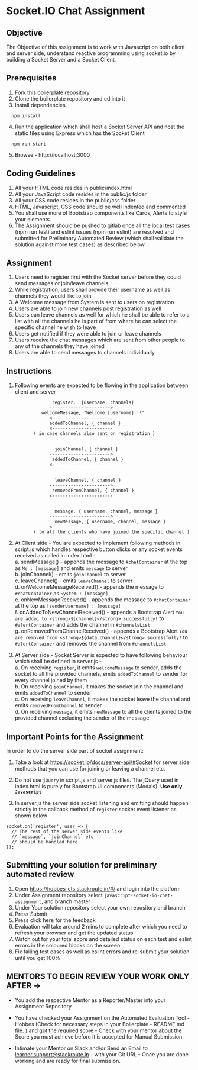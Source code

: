 # Socket.IO Chat Assignment

## Objective

The Objective of this assignment is to work with Javascript on both client and server side, understand reactive programming using socket.io by building a Socket Server and a Socket Client.  

## Prerequisites

1. Fork this boilerplate repository  
2. Clone the boilerplate repository and cd into it  
3. Install dependencies.   

```
  npm install
```

4. Run the application which shall host a Socket Server API and host the static files using Express which has the Socket Client

```
  npm run start
```

5. Browse - http://localhost:3000  

## Coding Guidelines

1. All your HTML code resides in public/index.html  
2. All your JavaScript code resides in the public/js folder  
3. All your CSS code resides in the public/css folder  
4. HTML, Javascript, CSS code should be well indented and commented  
5. You shall use more of Bootstrap components like Cards, Alerts to style your elements  
6. The Assignment should be pushed to gitlab once all the local test cases (npm run test) and eslint issues (npm run eslint) are resolved and submitted for Preliminary Automated Review (which shall validate the solution against more test cases) as described below.  

## Assignment

1. Users need to register first with the Socket server before they could send messages or join/leave channels  
2. While registration, users shall provide their username as well as channels they would like to join  
3. A Welcome message from System is sent to users on registration  
4. Users are able to join new channels post registration as well   
5. Users can leave channels as well for which he shall be able to refer to a list with all the channels he is part of from where he can select the specific channel he wish to leave  
6. Users get notified if they were able to join or leave channels  
7. Users receive the chat messages which are sent from other people to any of the channels they have joined  
8. Users are able to send messages to channels individually  

## Instructions 

 1. Following events are expected to be flowing in the application between client and server  

 
                      register,  {username, channels}
                     ----------------------->
                  welcomeMessage, "Welcome [username] !!"
                     <-----------------------
                     addedToChannel, { channel }
                     <-----------------------
               ( in case channels also sent on registration )


                       joinChannel, { channel }
                     ----------------------->
                      addedToChannel, { channel }
                     <-----------------------


                       leaveChannel, { channel }
                     ----------------------->
                      removedFromChannel, { channel }
                     <-----------------------


                       message, { username, channel, message }
                     ----------------------->
                       newMessage, { username, channel, message }
                     <-----------------------
               ( to all the clients who have joined the specific channel )

 2. At Client side - You are expected to implement following methods in script.js which handles respective button clicks or any socket events received as called in index.html -  
   a. sendMessage() - appends the message to `#chatContainer` at the top as `Me : [message]` and emits `message` to server  
   b. joinChannel() - emits `joinChannel` to server  
   c. leaveChannel() - emits `leaveChannel` to server  
   d. onWelcomeMessageReceived() - appends the message to `#chatContainer` as `System : [message]`  
   e. onNewMessageReceived() - appends the message to `#chatContainer` at the top as `[senderUsername] : [message]`  
   f. onAddedToNewChannelReceived() - appends a Bootstrap Alert `You are added to <strong>${channel}</strong> successfully!` to `#alertContainer` and adds the channel in `#channelsList`  
   g. onRemovedFromChannelReceived() - appends a Bootstrap Alert `You are removed from <strong>${data.channel}</strong> successfully!` to `#alertContainer` and removes the channel from `#channelsList`  

 3. At Server side - Socket Server is expected to have following behaviour which shall be defined in server.js -  
   a. On receiving `register`, it emits `welcomeMessage` to sender, adds the socket to all the provided channels, emits `addedToChannel` to sender for every channel joined by them   
   b. On receiving `joinChannel`, it makes the socket join the channel and emits `addedToChannel` to sender  
   c. On receiving `leaveChannel`, it makes the socket leave the channel and emits `removedFromChannel` to sender  
   d. On receiving `message`, it emits `newMessage` to all the clients joined to the provided channel excluding the sender of the message  

## Important Points for the Assignment

In order to do the server side part of socket assignment:

1) Take a look at https://socket.io/docs/server-api/#Socket for server side methods that you can use for joining or leaving a channel etc.

2) Do not use `jQuery` in script.js and server.js files. The jQuery used in index.html is purely for Bootstrap UI components (Modals). **Use only `Javascript`**

3) In server.js the server side socket listening and emitting should happen strictly in the callback method of `register` socket event listener as shown below

```
socket.on('register', user => {
  // The rest of the server side events like
  // `message`, `joinChannel` etc 
  // should be handled here
});

```


## Submitting your solution for preliminary automated review  

 1. Open https://hobbes-cts.stackroute.in/#/ and login into the platform  
 2. Under Assignment repository select `javascript-socket-io-chat-assignment`, and branch master  
 3. Under Your solution repository select your own repository and branch  
 4. Press Submit  
 5. Press click here for the feedback  
 6. Evaluation will take around 2 mins to complete after which you need to refresh your browser and get the updated status  
 7. Watch out for your total score and detailed status on each test and eslint errors in the coloured blocks on the screen  
 8. Fix failing test cases as well as eslint errors and re-submit your solution until you get 100%  
 
## MENTORS TO BEGIN REVIEW YOUR WORK ONLY AFTER ->

- You add the respective Mentor as a Reporter/Master into your Assignment Repository

- You have checked your Assignment on the Automated Evaluation Tool - Hobbes (Check for necessary steps in your Boilerplate - README.md file. ) and got the required score - Check with your mentor about the Score you must achieve before it is accepted for Manual Submission.

- Intimate your Mentor on Slack and/or Send an Email to learner.support@stackroute.in - with your Git URL - Once you are done working and are ready for final submission.
